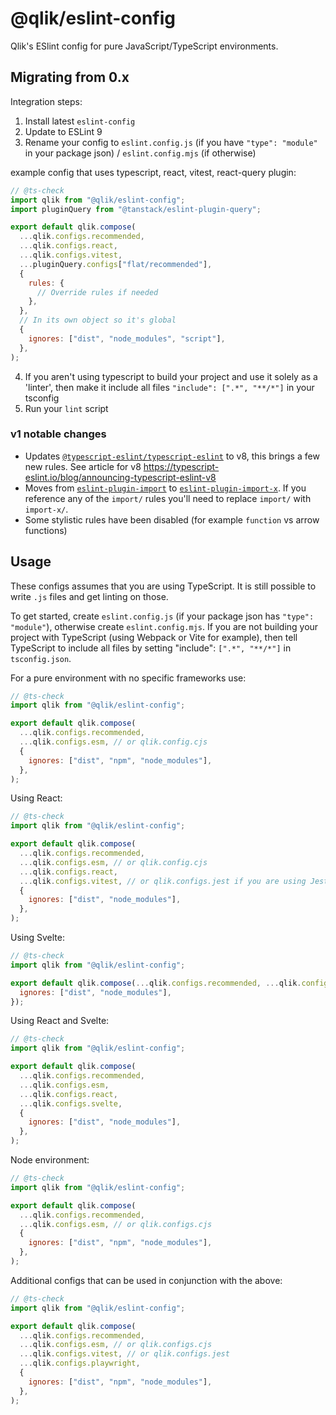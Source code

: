 # @qlik/eslint-config

Qlik's ESlint config for pure JavaScript/TypeScript environments.

## Migrating from 0.x

Integration steps:

1. Install latest `eslint-config`
2. Update to ESLint 9
3. Rename your config to `eslint.config.js` (if you have `"type": "module"` in your package json) / `eslint.config.mjs` (if otherwise)

example config that uses typescript, react, vitest, react-query plugin:

```js
// @ts-check
import qlik from "@qlik/eslint-config";
import pluginQuery from "@tanstack/eslint-plugin-query";

export default qlik.compose(
  ...qlik.configs.recommended,
  ...qlik.configs.react,
  ...qlik.configs.vitest,
  ...pluginQuery.configs["flat/recommended"],
  {
    rules: {
      // Override rules if needed
    },
  },
  // In its own object so it's global
  {
    ignores: ["dist", "node_modules", "script"],
  },
);
```

4. If you aren't using typescript to build your project and use it solely as a 'linter', then make it include all files `"include": [".*", "**/*"]` in your tsconfig
5. Run your `lint` script

### v1 notable changes

- Updates [`@typescript-eslint/typescript-eslint`](https://github.com/typescript-eslint/typescript-eslint) to v8, this brings a few new rules. See article for v8 <https://typescript-eslint.io/blog/announcing-typescript-eslint-v8>
- Moves from [`eslint-plugin-import`](https://github.com/import-js/eslint-plugin-import) to [`eslint-plugin-import-x`](https://github.com/un-ts/eslint-plugin-import-x). If you reference any of the `import/` rules you'll need to replace `import/` with `import-x/`.
- Some stylistic rules have been disabled (for example `function` vs arrow functions)

## Usage

These configs assumes that you are using TypeScript. It is still possible to write `.js` files and get linting on those.

To get started, create `eslint.config.js` (if your package json has `"type": "module"`), otherwise create `eslint.config.mjs`.
If you are not building your project with TypeScript (using Webpack or Vite for example), then tell TypeScript to include
all files by setting "include": `[".*", "**/*"]` in `tsconfig.json`.

For a pure environment with no specific frameworks use:

```js
// @ts-check
import qlik from "@qlik/eslint-config";

export default qlik.compose(
  ...qlik.configs.recommended,
  ...qlik.configs.esm, // or qlik.config.cjs
  {
    ignores: ["dist", "npm", "node_modules"],
  },
);
```

Using React:

```js
// @ts-check
import qlik from "@qlik/eslint-config";

export default qlik.compose(
  ...qlik.configs.recommended,
  ...qlik.configs.esm, // or qlik.config.cjs
  ...qlik.configs.react,
  ...qlik.configs.vitest, // or qlik.configs.jest if you are using Jest
  {
    ignores: ["dist", "node_modules"],
  },
);
```

Using Svelte:

```js
// @ts-check
import qlik from "@qlik/eslint-config";

export default qlik.compose(...qlik.configs.recommended, ...qlik.configs.esm, ...qlik.configs.svelte, {
  ignores: ["dist", "node_modules"],
});
```

Using React and Svelte:

```js
// @ts-check
import qlik from "@qlik/eslint-config";

export default qlik.compose(
  ...qlik.configs.recommended,
  ...qlik.configs.esm,
  ...qlik.configs.react,
  ...qlik.configs.svelte,
  {
    ignores: ["dist", "node_modules"],
  },
);
```

Node environment:

```js
// @ts-check
import qlik from "@qlik/eslint-config";

export default qlik.compose(
  ...qlik.configs.recommended,
  ...qlik.configs.esm, // or qlik.configs.cjs
  {
    ignores: ["dist", "npm", "node_modules"],
  },
);
```

Additional configs that can be used in conjunction with the above:

```js
// @ts-check
import qlik from "@qlik/eslint-config";

export default qlik.compose(
  ...qlik.configs.recommended,
  ...qlik.configs.esm, // or qlik.configs.cjs
  ...qlik.configs.vitest, // or qlik.configs.jest
  ...qlik.configs.playwright,
  {
    ignores: ["dist", "npm", "node_modules"],
  },
);
```
